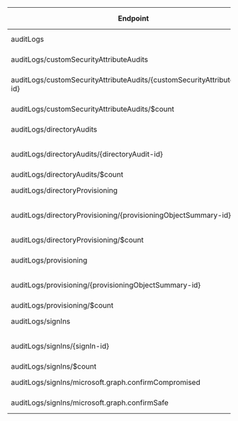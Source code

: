 | Endpoint | v1.0 | V1.0-Url | v1.0-Methods | v1.0-docs | beta | Beta-Url | Beta-Methods | Beta-Docs | Path | Root | Children | Segment |
| ----------| ----------| ----------| ----------| ----------| ----------| ----------| ----------| ----------| ----------| ----------| ----------| ----------|
| auditLogs| True| https://graph.microsoft.com/v1.0/auditLogs| Get Patch|  | True| https://graph.microsoft.com/beta/auditLogs| Get Patch|  | auditLogs| auditLogs| 5| auditLogs|
| auditLogs/customSecurityAttributeAudits| False| | |  | True| https://graph.microsoft.com/beta/auditLogs/customSecurityAttributeAudits| Get Post| https://learn.microsoft.com/graph/api/auditlogroot-list-customsecurityattributeaudits?view=graph-rest-beta | auditLogs customSecurityAttributeAudits| auditLogs| 2| customSecurityAttributeAudits|
| auditLogs/customSecurityAttributeAudits/{customSecurityAttributeAudit-id}| False| | |  | True| https://graph.microsoft.com/beta/auditLogs/customSecurityAttributeAudits/{customSecurityAttributeAudit-id}| Get Patch Delete|   | auditLogs customSecurityAttributeAudits {customSecurityAttributeAudit-id}| auditLogs| 0| {customSecurityAttributeAudit-id}|
| auditLogs/customSecurityAttributeAudits/$count| False| | |  | True| https://graph.microsoft.com/beta/auditLogs/customSecurityAttributeAudits/$count| Get| | auditLogs customSecurityAttributeAudits $count| auditLogs| 0| $count|
| auditLogs/directoryAudits| True| https://graph.microsoft.com/v1.0/auditLogs/directoryAudits| Get Post| https://learn.microsoft.com/graph/api/directoryaudit-list?view=graph-rest-1.0 | True| https://graph.microsoft.com/beta/auditLogs/directoryAudits| Get Post| https://learn.microsoft.com/graph/api/directoryaudit-list?view=graph-rest-beta | auditLogs directoryAudits| auditLogs| 2| directoryAudits|
| auditLogs/directoryAudits/{directoryAudit-id}| True| https://graph.microsoft.com/v1.0/auditLogs/directoryAudits/{directoryAudit-id}| Get Patch Delete| https://learn.microsoft.com/graph/api/directoryaudit-get?view=graph-rest-1.0  | True| https://graph.microsoft.com/beta/auditLogs/directoryAudits/{directoryAudit-id}| Get Patch Delete| https://learn.microsoft.com/graph/api/directoryaudit-get?view=graph-rest-beta  | auditLogs directoryAudits {directoryAudit-id}| auditLogs| 0| {directoryAudit-id}|
| auditLogs/directoryAudits/$count| True| https://graph.microsoft.com/v1.0/auditLogs/directoryAudits/$count| Get| | True| https://graph.microsoft.com/beta/auditLogs/directoryAudits/$count| Get| | auditLogs directoryAudits $count| auditLogs| 0| $count|
| auditLogs/directoryProvisioning| False| | | https://learn.microsoft.com/graph/api/directoryaudit-list?view=graph-rest-1.0 | True| https://graph.microsoft.com/beta/auditLogs/directoryProvisioning| Get Post|  | auditLogs directoryProvisioning| auditLogs| 2| directoryProvisioning|
| auditLogs/directoryProvisioning/{provisioningObjectSummary-id}| False| | | https://learn.microsoft.com/graph/api/directoryaudit-list?view=graph-rest-1.0 | True| https://graph.microsoft.com/beta/auditLogs/directoryProvisioning/{provisioningObjectSummary-id}| Get Patch Delete|   | auditLogs directoryProvisioning {provisioningObjectSummary-id}| auditLogs| 0| {provisioningObjectSummary-id}|
| auditLogs/directoryProvisioning/$count| False| | | https://learn.microsoft.com/graph/api/directoryaudit-list?view=graph-rest-1.0 | True| https://graph.microsoft.com/beta/auditLogs/directoryProvisioning/$count| Get| | auditLogs directoryProvisioning $count| auditLogs| 0| $count|
| auditLogs/provisioning| True| https://graph.microsoft.com/v1.0/auditLogs/provisioning| Get Post| https://learn.microsoft.com/graph/api/provisioningobjectsummary-list?view=graph-rest-1.0 | True| https://graph.microsoft.com/beta/auditLogs/provisioning| Get Post| https://learn.microsoft.com/graph/api/provisioningobjectsummary-list?view=graph-rest-beta | auditLogs provisioning| auditLogs| 2| provisioning|
| auditLogs/provisioning/{provisioningObjectSummary-id}| True| https://graph.microsoft.com/v1.0/auditLogs/provisioning/{provisioningObjectSummary-id}| Get Patch Delete|   | True| https://graph.microsoft.com/beta/auditLogs/provisioning/{provisioningObjectSummary-id}| Get Patch Delete|   | auditLogs provisioning {provisioningObjectSummary-id}| auditLogs| 0| {provisioningObjectSummary-id}|
| auditLogs/provisioning/$count| True| https://graph.microsoft.com/v1.0/auditLogs/provisioning/$count| Get| | True| https://graph.microsoft.com/beta/auditLogs/provisioning/$count| Get| | auditLogs provisioning $count| auditLogs| 0| $count|
| auditLogs/signIns| True| https://graph.microsoft.com/v1.0/auditLogs/signIns| Get Post| https://learn.microsoft.com/graph/api/signin-list?view=graph-rest-1.0 | True| https://graph.microsoft.com/beta/auditLogs/signIns| Get Post| https://learn.microsoft.com/graph/api/signin-list?view=graph-rest-beta | auditLogs signIns| auditLogs| 4| signIns|
| auditLogs/signIns/{signIn-id}| True| https://graph.microsoft.com/v1.0/auditLogs/signIns/{signIn-id}| Get Patch Delete| https://learn.microsoft.com/graph/api/signin-get?view=graph-rest-1.0  | True| https://graph.microsoft.com/beta/auditLogs/signIns/{signIn-id}| Get Patch Delete| https://learn.microsoft.com/graph/api/signin-get?view=graph-rest-beta  | auditLogs signIns {signIn-id}| auditLogs| 0| {signIn-id}|
| auditLogs/signIns/$count| True| https://graph.microsoft.com/v1.0/auditLogs/signIns/$count| Get| | True| https://graph.microsoft.com/beta/auditLogs/signIns/$count| Get| | auditLogs signIns $count| auditLogs| 0| $count|
| auditLogs/signIns/microsoft.graph.confirmCompromised| False| | | | True| https://graph.microsoft.com/beta/auditLogs/signIns/microsoft.graph.confirmCompromised| Post| https://learn.microsoft.com/graph/api/signin-confirmcompromised?view=graph-rest-beta| auditLogs signIns microsoft.graph.confirmCompromised| auditLogs| 0| microsoft.graph.confirmCompromised|
| auditLogs/signIns/microsoft.graph.confirmSafe| False| | | | True| https://graph.microsoft.com/beta/auditLogs/signIns/microsoft.graph.confirmSafe| Post| https://learn.microsoft.com/graph/api/signin-confirmsafe?view=graph-rest-beta| auditLogs signIns microsoft.graph.confirmSafe| auditLogs| 0| microsoft.graph.confirmSafe|
